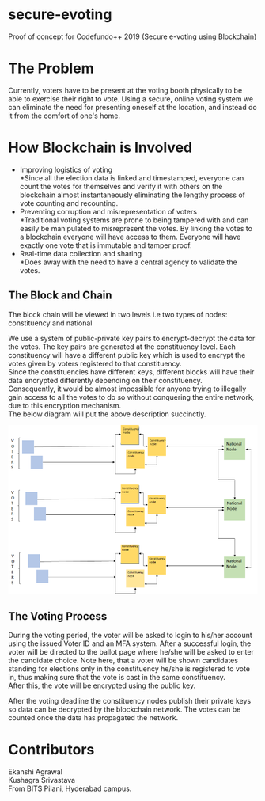 # secure-evoting
Proof of concept for Codefundo++ 2019 (Secure e-voting using Blockchain)
# The Problem
Currently, voters have to be present at the voting booth physically to be able to exercise their right to vote. Using a secure, online voting system we can eliminate the need for presenting oneself at the location, and instead do it from the comfort of one's home. 
# How Blockchain is Involved
- Improving logistics of voting  
  *Since all the election data is linked and timestamped, everyone can count the votes for themselves and verify it with others on the blockchain almost instantaneously eliminating the lengthy process of vote counting and recounting. 
- Preventing corruption and misrepresentation of voters  
  *Traditional voting systems are prone to being tampered with and can easily be manipulated to misrepresent the votes. By linking the votes to a blockchain everyone will have access to them. Everyone will have exactly one vote that is immutable and tamper proof.
- Real-time data collection and sharing  
  *Does away with the need to have a central agency to validate the votes.
## The Block and Chain
The block chain will be viewed in two levels  i.e two types of nodes: constituency and national  
  
We use a system of public-private key pairs to encrypt-decrypt the data for the votes. The key pairs are generated at the constituency level. Each constituency will have a different public key which is used to encrypt the votes given by voters registered to that constituency.  
Since the constituencies have different keys, different blocks will have their data encrypted differently depending on their constituency.  
Consequently, it would be almost impossible for anyone trying to illegally gain access to all the votes to do so without conquering the entire network, due to this encryption mechanism.  
The below diagram will put the above description succinctly.  
  

![alt text](structure.png?raw=true "Network Structure")
## The Voting Process
During the voting period, the voter will be asked to login to his/her account using the issued Voter ID and an MFA system. After a successful login, the voter will be directed to the ballot page where he/she will be asked to enter the candidate choice. Note here, that a voter will be shown candidates standing for elections only in the constituency he/she is registered to vote in, thus making sure that the vote is cast in the same constituency.  
After this, the vote will be encrypted using the public key.  

After the voting deadline the constituency nodes publish their private keys so data can be decrypted by the blockchain network. The votes can be counted once the data has propagated the network.  

# Contributors
Ekanshi Agrawal  
Kushagra Srivastava  
From BITS Pilani, Hyderabad campus.




